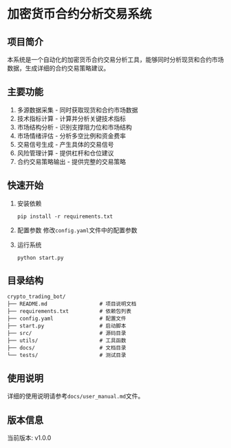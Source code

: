 # 加密货币合约分析交易系统

## 项目简介
本系统是一个自动化的加密货币合约交易分析工具，能够同时分析现货和合约市场数据，生成详细的合约交易策略建议。

## 主要功能
1. 多源数据采集 - 同时获取现货和合约市场数据
2. 技术指标计算 - 计算并分析关键技术指标
3. 市场结构分析 - 识别支撑阻力位和市场结构
4. 市场情绪评估 - 分析多空比例和资金费率
5. 交易信号生成 - 产生具体的交易信号
6. 风险管理计算 - 提供杠杆和仓位建议
7. 合约交易策略输出 - 提供完整的交易策略

## 快速开始
1. 安装依赖
   ```
   pip install -r requirements.txt
   ```

2. 配置参数
   修改`config.yaml`文件中的配置参数

3. 运行系统
   ```
   python start.py
   ```

## 目录结构
```
crypto_trading_bot/
├── README.md                 # 项目说明文档
├── requirements.txt          # 依赖包列表
├── config.yaml               # 配置文件
├── start.py                  # 启动脚本
├── src/                      # 源码目录
├── utils/                    # 工具函数
├── docs/                     # 文档目录
└── tests/                    # 测试目录
```

## 使用说明
详细的使用说明请参考`docs/user_manual.md`文件。

## 版本信息
当前版本: v1.0.0